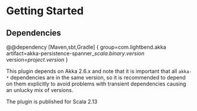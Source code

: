 # Getting Started

## Dependencies

@@dependency [Maven,sbt,Gradle] {
  group=com.lightbend.akka
  artifact=akka-persistence-spanner_$scala.binary.version$
  version=$project.version$
}

This plugin depends on Akka 2.6.x and note that it is important that all `akka-*` 
dependencies are in the same version, so it is recommended to depend on them explicitly to avoid problems 
with transient dependencies causing an unlucky mix of versions.

The plugin is published for Scala 2.13

